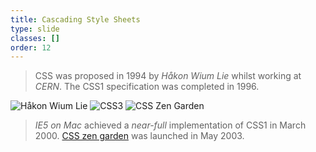 ```yaml
---
title: Cascading Style Sheets
type: slide
classes: []
order: 12
---
```


> CSS was proposed in 1994 by *Håkon Wium Lie* whilst working at *CERN*.
> The CSS1 specification was completed in 1996.

![Håkon Wium Lie](https://upload.wikimedia.org/wikipedia/commons/9/96/H%C3%A5kon-Wium-Lie-2009-03.jpg)
![CSS3](images/css3_badge.svg)
![CSS Zen Garden](https://resilientwebdesign.com/chapter2/images/large/zengarden.png)

> *IE5 on Mac* achieved a *near-full* implementation of CSS1 in March 2000.
> [CSS zen garden](https://www.csszengarden.com/pages/alldesigns/) was launched in May 2003.